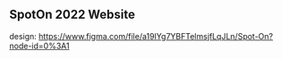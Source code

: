 ## SpotOn 2022 Website


design: https://www.figma.com/file/a19IYg7YBFTelmsjfLqJLn/Spot-On?node-id=0%3A1
